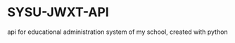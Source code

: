 SYSU-JWXT-API
=============

api for educational administration system of my school, created with python
